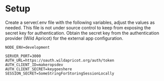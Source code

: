 
# Setup
Create a server/.env file with the following variables, adjust the values as needed.  This file is not under source control to keep from exposing the secret key for authentication.  Obtain the secret key from the authentication provider (Wild Apricot) for the external app configuration.

```
NODE_ENV=development

SERVER_PORT=3000
AUTH_URL=https://oauth.wildapricot.org/auth/token
AUTH_CLIENT_ID=makeropsdev
AUTH_CLIENT_SECRET=keygoeshere
SESSION_SECRET=SomeStringForStoringSessionLocally
```